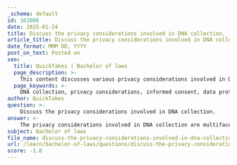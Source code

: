 ```yaml
---
_schema: default
id: 162006
date: 2025-01-24
title: Discuss the privacy considerations involved in DNA collection.
article_title: Discuss the privacy considerations involved in DNA collection.
date_format: MMM DD, YYYY
post_on_text: Posted on
seo:
  title: QuickTakes | Bachelor of laws
  page_description: >-
    This content discusses various privacy considerations involved in DNA collection, including informed consent, data protection, genetic exceptionalism, and the implications for law enforcement, equity, and emotional impacts of privacy breaches.
  page_keywords: >-
    DNA collection, privacy considerations, informed consent, data protection, confidentiality, genetic exceptionalism, disclosure of genetic information, law enforcement access, equity in genetic testing, emotional impact of privacy breaches
author: QuickTakes
question: >-
    Discuss the privacy considerations involved in DNA collection.
answer: >-
    The privacy considerations involved in DNA collection are multifaceted and critical, particularly in the context of law enforcement and genealogical research. Here are some key aspects to consider:\n\n1. **Informed Consent**: Informed consent is paramount in any DNA collection process. Individuals must be fully aware of how their genetic data will be used, stored, and shared. This extends not only to living individuals but also to the privacy rights of deceased individuals and their families. Ethical genealogical research emphasizes the importance of obtaining consent before sharing genetic data with other researchers or using it for law enforcement purposes.\n\n2. **Confidentiality and Data Protection**: Genetic information is highly sensitive and can reveal personal details not only about the individual but also about their relatives. Researchers and law enforcement agencies must implement stringent measures to protect this data from unauthorized access and ensure it is not used for discriminatory purposes, such as in employment or insurance contexts. Secure storage and handling of genetic samples and data are essential to maintain confidentiality.\n\n3. **Genetic Exceptionalism**: This concept posits that genetic data should be treated with heightened sensitivity due to its unique implications for health, identity, and potential discrimination. The ethical discussions surrounding genetic exceptionalism often focus on whether genetic information should be subject to different legal standards compared to other types of personal data.\n\n4. **Disclosure of Genetic Information**: There are ethical dilemmas regarding the disclosure of genetic information to relatives. Guidelines suggest that disclosure should only occur when there is a high probability of serious harm to an identifiable relative and when no acceptable alternatives exist. This raises questions about the balance between individual privacy and the potential benefits of sharing genetic information for health or legal reasons.\n\n5. **Law Enforcement Access**: The use of genetic genealogy by law enforcement to solve crimes has raised significant privacy concerns. Policies governing when police can access genetic databases must balance public safety with individual privacy rights. Unauthorized access to these databases can undermine trust in both the research community and law enforcement agencies, particularly if individuals believe their data is being used without their explicit consent.\n\n6. **Equity and Access**: Disparities in access to genetic testing and services can exacerbate existing health inequalities. Ethical considerations must ensure that all individuals, regardless of socioeconomic status, have equitable access to the benefits of genomic research while protecting their privacy and rights.\n\n7. **Emotional Impact of Privacy Breaches**: The emotional consequences of privacy breaches can be profound. Individuals may experience distress or anxiety if they feel their genetic information has been mishandled or disclosed without their consent. This highlights the importance of respecting personal boundaries and the need for clear guidelines on ethical practices in both genealogical research and law enforcement.\n\nIn summary, the privacy considerations surrounding DNA collection are complex and require careful navigation of ethical, legal, and emotional dimensions. Ensuring informed consent, maintaining confidentiality, and balancing public safety with individual rights are essential to fostering trust and protecting privacy in this sensitive area.
subject: Bachelor of laws
file_name: discuss-the-privacy-considerations-involved-in-dna-collection.md
url: /learn/bachelor-of-laws/questions/discuss-the-privacy-considerations-involved-in-dna-collection
score: -1.0
---
```


&nbsp;